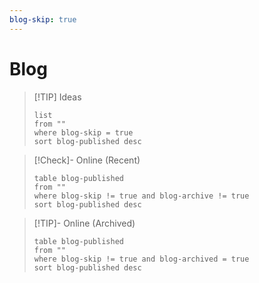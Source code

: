 ```yaml
---
blog-skip: true
---
```


# Blog

> [!TIP] Ideas
> ```dataview
> list
> from ""
> where blog-skip = true
> sort blog-published desc
> ```

> [!Check]- Online (Recent) 
> ```dataview
> table blog-published
> from ""
> where blog-skip != true and blog-archive != true  
> sort blog-published desc
> ```

> [!TIP]- Online (Archived)
> ```dataview
> table blog-published
> from ""
> where blog-skip != true and blog-archived = true
> sort blog-published desc
> ```

